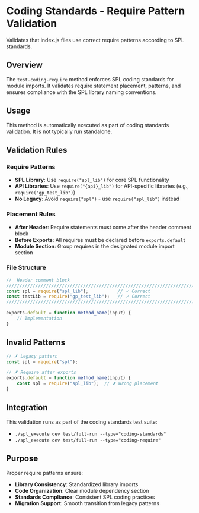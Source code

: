 # Coding Standards - Require Pattern Validation

Validates that index.js files use correct require patterns according to SPL standards.

## Overview

The `test-coding-require` method enforces SPL coding standards for module imports. It validates require statement placement, patterns, and ensures compliance with the SPL library naming conventions.

## Usage

This method is automatically executed as part of coding standards validation. It is not typically run standalone.

## Validation Rules

### Require Patterns
- **SPL Library**: Use `require("spl_lib")` for core SPL functionality
- **API Libraries**: Use `require("{api}_lib")` for API-specific libraries (e.g., `require("gp_test_lib")`)
- **No Legacy**: Avoid `require("spl")` - use `require("spl_lib")` instead

### Placement Rules
- **After Header**: Require statements must come after the header comment block
- **Before Exports**: All requires must be declared before `exports.default`
- **Module Section**: Group requires in the designated module import section

### File Structure
```javascript
//  Header comment block
///////////////////////////////////////////////////////////////////////////////
const spl = require("spl_lib");           // ✓ Correct
const testLib = require("gp_test_lib");   // ✓ Correct
///////////////////////////////////////////////////////////////////////////////

exports.default = function method_name(input) {
    // Implementation
}
```

## Invalid Patterns

```javascript
// ✗ Legacy pattern
const spl = require("spl");

// ✗ Require after exports
exports.default = function method_name(input) {
    const spl = require("spl_lib");  // ✗ Wrong placement
}
```

## Integration

This validation runs as part of the coding standards test suite:

- `./spl_execute dev test/full-run --type="coding-standards"`
- `./spl_execute dev test/full-run --type="coding-require"`

## Purpose

Proper require patterns ensure:
- **Library Consistency**: Standardized library imports
- **Code Organization**: Clear module dependency section
- **Standards Compliance**: Consistent SPL coding practices
- **Migration Support**: Smooth transition from legacy patterns